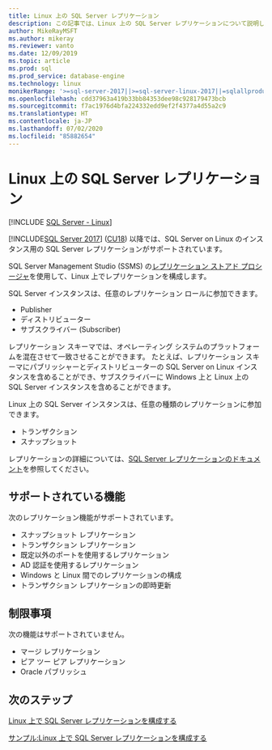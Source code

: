 ```yaml
---
title: Linux 上の SQL Server レプリケーション
description: この記事では、Linux 上の SQL Server レプリケーションについて説明します。
author: MikeRayMSFT
ms.author: mikeray
ms.reviewer: vanto
ms.date: 12/09/2019
ms.topic: article
ms.prod: sql
ms.prod_service: database-engine
ms.technology: linux
monikerRange: '>=sql-server-2017||>=sql-server-linux-2017||=sqlallproducts-allversions'
ms.openlocfilehash: cdd37963a419b33bb84353dee98c928179473bcb
ms.sourcegitcommit: f7ac1976d4bfa224332edd9ef2f4377a4d55a2c9
ms.translationtype: HT
ms.contentlocale: ja-JP
ms.lasthandoff: 07/02/2020
ms.locfileid: "85882654"
---
```

# <a name="sql-server-replication-on-linux"></a>Linux 上の SQL Server レプリケーション

[!INCLUDE [SQL Server - Linux](../includes/applies-to-version/sql-linux.md)]

[!INCLUDE[SQL Server 2017](../includes/sssqlv14-md.md)] ([CU18](https://support.microsoft.com/help/4527377)) 以降では、SQL Server on Linux のインスタンス用の SQL Server レプリケーションがサポートされています。

SQL Server Management Studio (SSMS) の[レプリケーション ストアド プロシージャ](../relational-databases/system-stored-procedures/replication-stored-procedures-transact-sql.md)を使用して、Linux 上でレプリケーションを構成します。

SQL Server インスタンスは、任意のレプリケーション ロールに参加できます。

* Publisher
* ディストリビューター
* サブスクライバー (Subscriber)

レプリケーション スキーマでは、オペレーティング システムのプラットフォームを混在させて一致させることができます。 たとえば、レプリケーション スキーマにパブリッシャーとディストリビューターの SQL Server on Linux インスタンスを含めることができ、サブスクライバーに Windows 上と Linux 上の SQL Server インスタンスを含めることができます。

Linux 上の SQL Server インスタンスは、任意の種類のレプリケーションに参加できます。

* トランザクション
* スナップショット

レプリケーションの詳細については、[SQL Server レプリケーションのドキュメント](../relational-databases/replication/sql-server-replication.md)を参照してください。

## <a name="supported-features"></a>サポートされている機能

次のレプリケーション機能がサポートされています。

* スナップショット レプリケーション
* トランザクション レプリケーション
* 既定以外のポートを使用するレプリケーション <!--Add link to explanation-->
* AD 認証を使用するレプリケーション
* Windows と Linux 間でのレプリケーションの構成
* トランザクション レプリケーションの即時更新

## <a name="limitations"></a>制限事項

次の機能はサポートされていません。

* マージ レプリケーション
* ピア ツー ピア レプリケーション
* Oracle パブリッシュ

## <a name="next-steps"></a>次のステップ

[Linux 上で SQL Server レプリケーションを構成する](sql-server-linux-replication-tutorial-tsql.md)

[サンプル:Linux 上で SQL Server レプリケーションを構成する](sql-server-linux-replication-configure.md)
